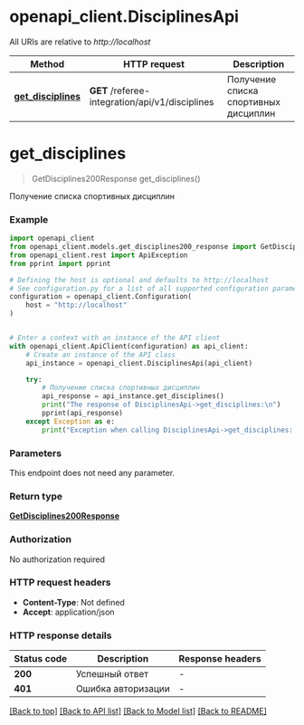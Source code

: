 # openapi_client.DisciplinesApi

All URIs are relative to *http://localhost*

Method | HTTP request | Description
------------- | ------------- | -------------
[**get_disciplines**](DisciplinesApi.md#get_disciplines) | **GET** /referee-integration/api/v1/disciplines | Получение списка спортивных дисциплин


# **get_disciplines**
> GetDisciplines200Response get_disciplines()

Получение списка спортивных дисциплин

### Example


```python
import openapi_client
from openapi_client.models.get_disciplines200_response import GetDisciplines200Response
from openapi_client.rest import ApiException
from pprint import pprint

# Defining the host is optional and defaults to http://localhost
# See configuration.py for a list of all supported configuration parameters.
configuration = openapi_client.Configuration(
    host = "http://localhost"
)


# Enter a context with an instance of the API client
with openapi_client.ApiClient(configuration) as api_client:
    # Create an instance of the API class
    api_instance = openapi_client.DisciplinesApi(api_client)

    try:
        # Получение списка спортивных дисциплин
        api_response = api_instance.get_disciplines()
        print("The response of DisciplinesApi->get_disciplines:\n")
        pprint(api_response)
    except Exception as e:
        print("Exception when calling DisciplinesApi->get_disciplines: %s\n" % e)
```



### Parameters

This endpoint does not need any parameter.

### Return type

[**GetDisciplines200Response**](GetDisciplines200Response.md)

### Authorization

No authorization required

### HTTP request headers

 - **Content-Type**: Not defined
 - **Accept**: application/json

### HTTP response details

| Status code | Description | Response headers |
|-------------|-------------|------------------|
**200** | Успешный ответ |  -  |
**401** | Ошибка авторизации |  -  |

[[Back to top]](#) [[Back to API list]](../README.md#documentation-for-api-endpoints) [[Back to Model list]](../README.md#documentation-for-models) [[Back to README]](../README.md)

